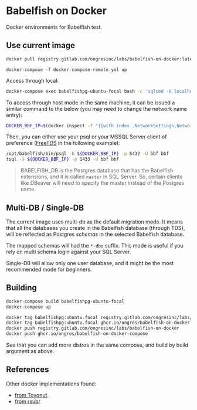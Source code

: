 # Babelfish on Docker

Docker environments for Babelfish test.


## Use current image

```bash
docker pull registry.gitlab.com/ongresinc/labs/babelfish-on-docker:latest
```

```
docker-compose -f docker-compose-remote.yml up 
```

Access through local:

```bash
docker-compose exec babelfishpg-ubuntu-focal bash -c 'sqlcmd -H localhost:1433 -P password -U bbf' 
```

To access through host mode in the same machine, it can be issued a similar command to the below (you may need to change the network name entry):

```bash
DOCKER_BBF_IP=$(docker inspect -f "{{with index .NetworkSettings.Networks \"babelfish-on-docker_babelfish\"}}{{.IPAddress}}{{end}}" babelfishpg-ubuntu-focal)
```

Then, you can either use your psql or your MSSQL Server client of preference ([FreeTDS](https://www.freetds.org/) in the following example):

```bash
/opt/babelfish/bin/psql -h ${DOCKER_BBF_IP} -p 5432 -U bbf bbf 
tsql -S ${DOCKER_BBF_IP} -p 1433 -U bbf bbf
```

> BABELFISH_DB is the Postgres database that has the Babelfish extensions, and it is called `master` in SQL Server. So, certain clients like DBeaver will need to specify the master instead of the Postgres name.

## Multi-DB / Single-DB

The current image uses multi-db as the default migration mode. It means that all the databases you create in the Babelfish database (through TDS), will be reflected as Postgres _schemas_ in the selected Babelfish database.

The mapped schemas will had the `*-dbo` suffix. This mode is useful if you rely on multi schema login against your SQL Server.

Single-DB will allow only one user database, and it might be the most recommended mode for beginners.


## Building

```bash
docker-compose build babelfishpg-ubuntu-focal
docker-compose up

docker tag babelfishpg:ubuntu.focal registry.gitlab.com/ongresinc/labs/babelfish-on-docker
docker tag babelfishpg:ubuntu.focal ghcr.io/ongres/babelfish-on-docker-compose
docker push registry.gitlab.com/ongresinc/labs/babelfish-on-docker
docker push ghcr.io/ongres/babelfish-on-docker-compose
```

See that you can add more distros in the same compose, and build by build argument as above.



## References

Other docker implementations found: 

- [from Toyonut](https://github.com/Toyonut/babelfish-testbed).
- [from rsubr](https://github.com/rsubr/postgres-babelfish)

